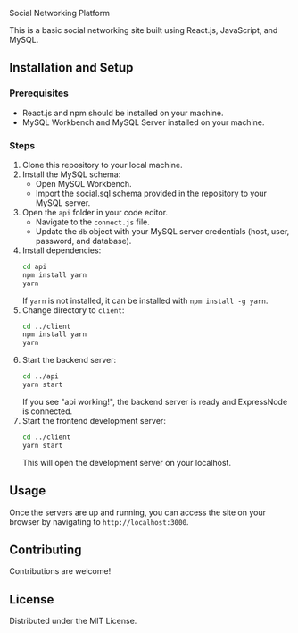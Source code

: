 Social Networking Platform

This is a basic social networking site built using React.js, JavaScript, and MySQL.

## Installation and Setup

### Prerequisites
- React.js and npm should be installed on your machine.
- MySQL Workbench and MySQL Server installed on your machine.

### Steps
1. Clone this repository to your local machine.
2. Install the MySQL schema:
   - Open MySQL Workbench.
   - Import the social.sql schema provided in the repository to your MySQL server.
3. Open the `api` folder in your code editor.
   - Navigate to the `connect.js` file.
   - Update the `db` object with your MySQL server credentials (host, user, password, and database).
4. Install dependencies:
   ```bash
   cd api
   npm install yarn
   yarn
   ```
   If `yarn` is not installed, it can be installed with `npm install -g yarn`.
5. Change directory to `client`:
   ```bash
   cd ../client
   npm install yarn
   yarn
   ```
6. Start the backend server:
   ```bash
   cd ../api
   yarn start
   ```
   If you see "api working!", the backend server is ready and ExpressNode is connected.
7. Start the frontend development server:
   ```bash
   cd ../client
   yarn start
   ```
   This will open the development server on your localhost.
   
## Usage

Once the servers are up and running, you can access the site on your browser by navigating to `http://localhost:3000`.

## Contributing

Contributions are welcome!

## License

Distributed under the MIT License.
